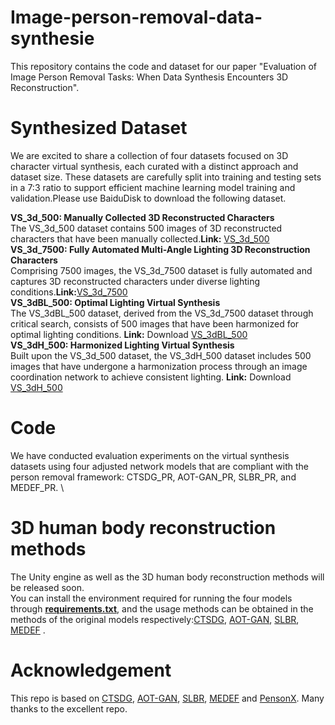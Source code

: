 # Image-person-removal-data-synthesie
This repository contains the code and dataset for our paper "Evaluation of Image Person Removal Tasks: When Data Synthesis Encounters 3D Reconstruction".

# Synthesized Dataset
We are excited to share a collection of four datasets focused on 3D character virtual synthesis, each curated with a distinct approach and dataset size. These datasets are carefully split into training and testing sets in a 7:3 ratio to support efficient machine learning model training and validation.Please use BaiduDisk to download the following dataset.

**VS_3d_500: Manually Collected 3D Reconstructed Characters**\
The VS_3d_500 dataset contains 500 images of 3D reconstructed characters that have been manually collected.**Link:** [VS_3d_500](https://pan.baidu.com/s/1x-aiuX5OS-nKZXCECqNRVw?pwd=je92)\
**VS_3d_7500: Fully Automated Multi-Angle Lighting 3D Reconstruction Characters**\
Comprising 7500 images, the VS_3d_7500 dataset is fully automated and captures 3D reconstructed characters under diverse lighting conditions.**Link:**[VS_3d_7500](https://pan.baidu.com/s/1bkHJarOqNm1LlZfZ7TKUZw?pwd=tf4k)\
**VS_3dBL_500: Optimal Lighting Virtual Synthesis**\
The VS_3dBL_500 dataset, derived from the VS_3d_7500 dataset through critical search, consists of 500 images that have been harmonized for optimal lighting conditions. **Link:** Download [VS_3dBL_500](https://pan.baidu.com/s/1zop6WjKXx37bYAVD-oZnZA?pwd=j1cj)\
**VS_3dH_500: Harmonized Lighting Virtual Synthesis**\
Built upon the VS_3d_500 dataset, the VS_3dH_500 dataset includes 500 images that have undergone a harmonization process through an image coordination network to achieve consistent lighting. **Link:** Download [VS_3dH_500](https://pan.baidu.com/s/1-cLuTHrH_TmHbvSTgSVAsQ?pwd=dwv7)

# Code
We have conducted evaluation experiments on the virtual synthesis datasets using four adjusted network models that are compliant with the person removal framework: CTSDG_PR, AOT-GAN_PR, SLBR_PR, and MEDEF_PR. \

# 3D human body reconstruction methods
The Unity engine as well as the 3D human body reconstruction methods will be released soon.\
You can install the environment required for running the four models through **[requirements.txt](https://github.com/xuezhen2018/image-person-removal-data-synthesie/blob/main/requirements.txt)**, and the usage methods can be obtained in the methods of the original models respectively:[CTSDG](https://github.com/xiefan-guo/ctsdg), [AOT-GAN](https://github.com/researchmm/AOT-GAN-for-Inpainting), [SLBR](https://github.com/bcmi/SLBR-Visible-Watermark-Removal), [MEDEF](https://github.com/KumapowerLIU/Rethinking-Inpainting-MEDFE) .

# Acknowledgement
This repo is based on [CTSDG](https://github.com/xiefan-guo/ctsdg), [AOT-GAN](https://github.com/researchmm/AOT-GAN-for-Inpainting), [SLBR](https://github.com/bcmi/SLBR-Visible-Watermark-Removal), [MEDEF](https://github.com/KumapowerLIU/Rethinking-Inpainting-MEDFE) and [PensonX](https://github.com/sxzrt/Instructions-of-the-PersonX-dataset). Many thanks to the excellent repo.
